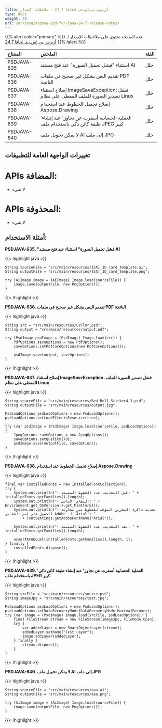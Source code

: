 ```yaml
---
title: أزبزس.بي.إس.دي لجافا 24.7 - ملاحظات الإصدار
type: docs
weight: 40
url: /ar/java/aspose-psd-for-java-24-7-release-notes/
---
```


{{% alert color="primary" %}} هذه الصفحة تحتوي على ملاحظات الإصدار لـ [أزبزس.بي.إس.دي لجافا 24.7](https://downloads.aspose.com/psd/java/new-releases/aspose.psd-for-java-24.7/) {{% /alert %}}

| **المفتاح**     | **الملخص**                                                                                      | **الفئة**   |
|:------------|:-------------------------------------------------------------------------------------------------|:-------------|
| PSDJAVA-635 | استثناء "فشل تحميل الصورة" عند فتح مستند AI                                                  | خلل          |
| PSDJAVA-636 | تقديم النص بشكل غير صحيح في ملفات PDF الناتجة                                                 | خلل          |
| PSDJAVA-637 | إصلاح استثناء ImageSaveException: فشل تصدير الصورة للملف المعطى على نظام Linux             | خلل          |
| PSDJAVA-638 | إصلاح تحميل الخطوط عند استخدام Aspose.Drawing                                                 | خلل          |
| PSDJAVA-639 | 'العملية الحسابية أسفرت عن تجاوز' عند إنشاء طبقة كائن ذكي باستخدام ملف JPEG كبير        | خلل          |
| PSDJAVA-640 | لا يمكن تحويل ملف AI إلى ملف JPG                                                              | خلل          |

## **تغييرات الواجهة العامة للتطبيقات**
# **APIs المضافة:**

- لا شيء

# **APIs المحذوفة:**

- لا شيء

## **أمثلة الاستخدام:**

**PSDJAVA-635. "فشل تحميل الصورة" استثناء عند فتح مستند AI**

{{< highlight java >}}

    String sourceFile = "src/main/resources/[SA]_ID_card_template.ai";
    String outputFile = "src/main/resources/[SA]_ID_card_template.png";

    try (AiImage image = (AiImage) Image.load(sourceFile)) {
        image.save(outputFile, new PngOptions());
    }

{{< /highlight >}}

**PSDJAVA-636. تقديم النص بشكل غير صحيح في ملفات PDF الناتجة**

{{< highlight java >}}

    String src = "src/main/resources/CVFlor.psd";
    String output = "src/main/resources/output.pdf";

    try (PsdImage psdImage = (PsdImage) Image.load(src)) {
        PdfOptions saveOptions = new PdfOptions();
        saveOptions.setPdfCoreOptions(new PdfCoreOptions());

        psdImage.save(output, saveOptions);
    }

{{< /highlight >}}

**PSDJAVA-637. إصلاح استثناء ImageSaveException: فشل تصدير الصورة للملف المعطى على نظام Linux**

{{< highlight java >}}

    String sourceFile = "src/main/resources/Bed_Roll-Sticker4_1.psd";
    String outputFile = "src/main/resources/output.jpg";

    PsdLoadOptions psdLoadOptions = new PsdLoadOptions();
    psdLoadOptions.setLoadEffectsResource(true);

    try (var psdImage = (PsdImage) Image.load(sourceFile, psdLoadOptions)) {
        JpegOptions saveOptions = new JpegOptions();
        saveOptions.setQuality(70);
        psdImage.save(outputFile, saveOptions);
    }

{{< /highlight >}}

**PSDJAVA-638. إصلاح تحميل الخطوط عند استخدام Aspose.Drawing**

{{< highlight java >}}

    final var installedFonts = new InstalledFontCollection();
    try {
        System.out.println("- قبل التحديث. عدد الخطوط المثبتة: " + installedFonts.getFamilies().length);
        System.out.println("- النظام الأساسي: " + Environment.get_OSVersion().get_Platform());
        System.out.println("- تحديث ذاكرة التخزين المؤقت للخطوط عبر محاولة الحصول على اسم الخط من Adobe لـ 'Arial': "
            + FontSettings.getAdobeFontName("Arial"));

        System.out.println("- بعد التحديث. عدد الخطوط المثبتة: " + installedFonts.getFamilies().length);

        assertAreEqual(installedFonts.getFamilies().length, 1);
    } finally {
        installedFonts.dispose();
    }

{{< /highlight >}}

**PSDJAVA-639. 'العملية الحسابية أسفرت عن تجاوز' عند إنشاء طبقة كائن ذكي باستخدام ملف JPEG كبير**

{{< highlight java >}}

    String srcFile = "src/main/resources/source.psd";
    String imageJpg = "src/main/resources/test.jpg";

    PsdLoadOptions psdLoadOptions = new PsdLoadOptions();
    psdLoadOptions.setDataRecoveryMode(DataRecoveryMode.MaximalRecover);
    try (var image = (PsdImage) Image.load(srcFile, psdLoadOptions)) {
        final FileStream stream = new FileStream(imageJpg, FileMode.Open);
        try {
            var addedLayer = new SmartObjectLayer(stream);
            addedLayer.setName("Test Layer");
            image.addLayer(addedLayer);
        } finally {
            stream.dispose();
        }
    }

{{< /highlight >}}

**PSDJAVA-640. لا يمكن تحويل ملف AI إلى ملف JPG**

{{< highlight java >}}

    String sourceFile = "src/main/resources/aaa.ai";
    String outputFile = "src/main/resources/aaa.png";

    try (AiImage image = (AiImage) Image.load(sourceFile)) {
        image.save(outputFile, new PngOptions());
    }

{{< /highlight >}}